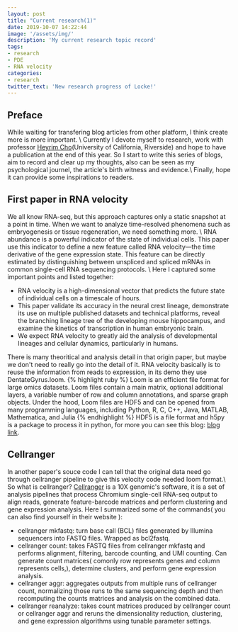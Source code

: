 ```yaml
---
layout: post
title: "Current research(1)"
date: 2019-10-07 14:22:44
image: '/assets/img/'
description: 'My current research topic record'
tags:
- research 
- PDE 
- RNA velocity 
categories:
- research 
twitter_text: 'New research progress of Locke!'
---
```


## Preface 
While waiting for transfering blog articles from other platform, I think create more is more important. \\
Currently I devote myself to research, work with professor [Heyrim Cho](https://heyrim.github.io)(University of California, Riverside) and hope to have a publication at the end of this year. So I start to write this series of blogs, aim to record and clear up my thoughts, also can be seen as my psychological journel, the article's birth witness and evidence.\\
Finally, hope it can provide some inspirations to readers.
## First paper in RNA velocity
We all know RNA-seq, but this approach captures only a static snapshot at a point in time. When we want to analyze time-resolved phenomena such as embryogenesis or tissue regeneration, we need something more.  \\
RNA abundance is a powerful indicator of the state of individual cells. This paper use this indicator to define a new feature called RNA velocity—the time derivative of the gene expression state.
This feature can be directly estimated by distinguishing between unspliced and spliced mRNAs in common single-cell RNA sequencing protocols. \\
Here I captured some important points and listed together:
- RNA velocity is a high-dimensional vector that predicts the future state of individual cells on a timescale of hours. 
- This paper validate its accuracy in the neural crest lineage, demonstrate its use on multiple published datasets and technical platforms, reveal the branching lineage tree of the developing mouse hippocampus, and examine the kinetics of transcription in human embryonic brain.
- We expect RNA velocity to greatly aid the analysis of developmental lineages and cellular dynamics, particularly in humans.

There is many theoritical and analysis detail in that origin paper, but maybe we don't need to really go into the detail of it. RNA velocity basically is to reuse the information from reads to expression, in its demo they use DentateGyrus.loom.
{% highlight ruby %}
Loom is an efficient file format for large omics datasets. Loom files contain a main matrix, optional additional layers, a variable number of row and column annotations, and sparse graph objects. Under the hood, Loom files are HDF5 and can be opened from many programming languages, including Python, R, C, C++, Java, MATLAB, Mathematica, and Julia
{% endhighlight %}
HDF5 is a file format and h5py is a package to process it in python, for more you can see this blog: [blog link](https://www.jianshu.com/p/de9f33cdfba0).

## Cellranger
In another paper's souce code I can tell that the original data need go through cellranger pipeline to give this velocity code needed loom format.\\
So what is cellranger? [Cellranger](https://support.10xgenomics.com/single-cell-gene-expression/software/pipelines/latest/what-is-cell-ranger) is a 10X genomic's software, it is a set of analysis pipelines that process Chromium single-cell RNA-seq output to align reads, generate feature-barcode matrices and perform clustering and gene expression analysis. Here I summarized some of the commands( you can also find yourself in their website ):
- cellranger mkfastq: turn base call (BCL) files generated by Illumina sequencers into FASTQ files. Wrapped as bcl2fastq.
- cellranger count: takes FASTQ files from cellranger mkfastq and performs alignment, filtering, barcode counting, and UMI counting. Can generate count matrices( comonly row represents genes and column represents cells,), determine clusters, and perform gene expression analysis. 
- cellranger aggr: aggregates outputs from multiple runs of cellranger count, normalizing those runs to the same sequencing depth and then recomputing the counts matrices and analysis on the combined data. 
- cellranger reanalyze: takes count matrices produced by cellranger count or cellranger aggr and reruns the dimensionality reduction, clustering, and gene expression algorithms using tunable parameter settings.



